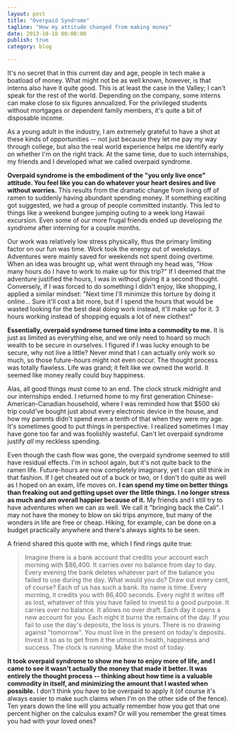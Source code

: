 ```yaml
---
layout: post
title: "Overpaid Syndrome"
tagline: "How my attitude changed from making money"
date: 2013-10-18 00:00:00
publish: true
category: blog

---
```


It's no secret that in this current day and age, people in tech make a boatload 
of money. What might not be as well known, however, is that interns also have it 
quite good. This is at least the case in the Valley; I can't speak for the rest 
of the world. Depending on the company, some interns can make close to six 
figures annualized. For the privileged students without mortgages or dependent 
family members, it's quite a bit of disposable income.

As a young adult in the industry, I am extremely grateful to have a shot at 
these kinds of opportunities -- not just because they let me pay my way through 
college, but also the real world experience helps me identify early on whether 
I'm on the right track. At the same time, due to such internships, my friends 
and I developed what we called overpaid syndrome.

__Overpaid syndrome is the embodiment of the "you only live once" attitude. You 
feel like you can do whatever your heart desires and live without worries.__ 
This results from the dramatic change from living off of ramen to suddenly 
having abundant spending money. If something exciting got suggested, we had a 
group of people committed instantly. This led to things like a weekend bungee 
jumping outing to a week long Hawaii excursion. Even some of our more frugal 
friends ended up developing _the syndrome_ after interning for a couple months.

Our work was relatively low stress physically, thus the primary limiting factor 
on our fun was time. Work took the energy out of weekdays. Adventures were 
mainly saved for weekends not spent doing overtime. When an idea was brought up, 
what went through my head was, "How many hours do I have to work to make up for 
this trip?" If I deemed that the adventure justified the hours, I was in without 
giving it a second thought. Conversely, if I was forced to do something I didn't 
enjoy, like shopping, I applied a similar mindset: "Next time I'll minimize this 
torture by doing it online... Sure it'll cost a bit more, but if I spend the 
hours that would be wasted looking for the best deal doing work instead, it'll 
make up for it. 3 hours working instead of shopping equals a lot of new 
clothes!"

__Essentially, overpaid syndrome turned time into a commodity to me.__ It is 
just as limited as everything else, and we only need to hoard so much wealth to 
be secure in ourselves. I figured if I was lucky enough to be secure, why not 
live a little?  Never mind that I can actually only work so much, so those 
future-hours might not even occur. The thought process was totally flawless. 
Life was grand; it felt like we owned the world. It seemed like money really 
could buy happiness.

Alas, all good things must come to an end. The clock struck midnight and our 
internships ended. I returned home to my first generation 
Chinese-American-Canadian household, where I was reminded how that $500 ski trip 
could've bought just about every electronic device in the house, and how my 
parents didn't spend even a tenth of that when they were my age. It's sometimes 
good to put things in perspective. I realized sometimes I may have gone too far 
and was foolishly wasteful. Can't let overpaid syndrome justify _all_ my 
reckless spending.

Even though the cash flow was gone, the overpaid syndrome seemed to still have 
residual effects. I'm in school again, but it's not quite back to the ramen 
life. Future-hours are now completely imaginary, yet I can still think in that 
fashion. If I get cheated out of a buck or two, or I don't do quite as well as I 
hoped on an exam, life moves on. __I can spend my time on better things than 
freaking out and getting upset over the little things. I no longer stress as 
much and am overall happier because of it.__ My friends and I still try to have 
adventures when we can as well. We call it "bringing back the Cali". I may not 
have the money to blow on ski trips anymore, but many of the wonders in life are 
free or cheap. Hiking, for example, can be done on a budget practically anywhere 
and there's always sights to be seen.

A friend shared this quote with me, which I find rings quite true:

> Imagine there is a bank account that credits your account each morning with $86,400. It carries over no balance from day to day. Every evening the bank deletes whatever part of the balance you failed to use during the day. What would you do? Draw out every cent, of course? Each of us has such a bank. Its name is time. Every morning, it credits you with 86,400 seconds. Every night it writes off as lost, whatever of this you have failed to invest to a good purpose. It carries over no balance. It allows no over draft. Each day it opens a new account for you. Each night it burns the remains of the day. If you fail to use the day's deposits, the loss is yours. There is no drawing against "tomorrow". You must live in the present on today's deposits. Invest it so as to get from it the utmost in health, happiness and success. The clock is running. Make the most of today.

__It took overpaid syndrome to show me how to enjoy more of life, and I came to 
see it wasn't actually the money that made it better. It was entirely the 
thought process -- thinking about how time is a valuable commodity in itself, 
and minimizing the amount that I wasted when possible.__ I don't think you have 
to be overpaid to apply it (of course it's always easier to make such claims 
when I'm on the other side of the fence). Ten years down the line will you 
actually remember how you got that one percent higher on the calculus exam? Or 
will you remember the great times you had with your loved ones?
